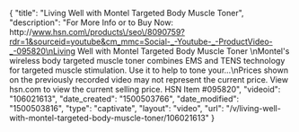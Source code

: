 {
    "title": "Living Well with Montel Targeted Body Muscle Toner",
    "description": "For More Info or to Buy Now: http:\/\/www.hsn.com\/products\/seo\/8090759?rdr=1&sourceid=youtube&cm_mmc=Social-_-Youtube-_-ProductVideo-_-095820\nLiving Well with Montel Targeted Body Muscle Toner  \nMontel's wireless body targeted muscle toner combines EMS and TENS technology for targeted muscle stimulation. Use it to help to tone your...\nPrices shown on the previously recorded video may not represent the current price.  View hsn.com to view the current selling price. HSN Item #095820",
    "videoid": "106021613",
    "date_created": "1500503766",
    "date_modified": "1500503816",
    "type": "captivate",
    "layout": "video",
    "url": "\/v\/living-well-with-montel-targeted-body-muscle-toner\/106021613"
}